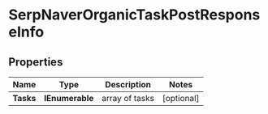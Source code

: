 # SerpNaverOrganicTaskPostResponseInfo


## Properties

| Name | Type | Description | Notes |
|------------ | ------------- | ------------- | -------------|
**Tasks** | **IEnumerable<SerpNaverOrganicTaskPostTaskInfo>** | array of tasks |[optional]|